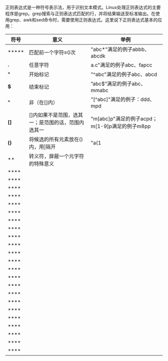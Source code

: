    正则表达式是一种符号表示法，用于识别文本模式。Linux处理正则表达式的主要程序是grep。grep搜索与正则表达式匹配的行，并将结果输送至标准输出。在使用grep、awk和sed命令时，需要使用正则表达式。这里说下正则表达式基本的应用：


|符号|意义|举例|
|--|--|--|
|*****|匹配前一个字符≥0次|"abc*"满足的例子abbb、abcdk|
|**.**|任意字符|a.c"满足的例子abc、fapcc|
|**^**|开始标记|"^abc"满足的例子abc、abcd|
|**$**|结束标记|”abc$”满足的例子abc、mmabc|
|**^**|非（在[]内）|"[^abc]"满足的例子：ddd、mpd|
|**[]**|[]内如果不是范围，选其一；是范围的话，范围内选其一|"m[abc]p"满足的例子acpd；m[1-9]p满足的例子m8pp|
|**()**|将候选的所有元素放在()内，用\|隔开|"a(1|2|3)bc"满足的例子a1bc、mba3bcd|
|**\**|转义符，屏蔽一个元字符的特殊意义||
|****||
|****||
|****||
|****||
|****||
|****||
|****||
|****||
|****||
|****||
|****||
|****||
|****||
|****||
|****||
|****||
|****||
|****||
|****||
|****||
|****||
|****||
|****||